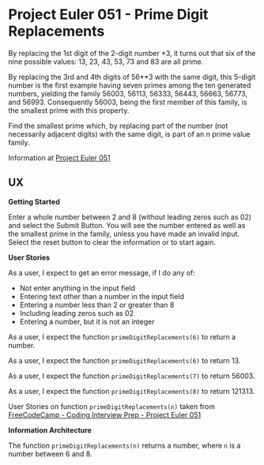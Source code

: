 # Project Euler 051 - Prime Digit Replacements

By replacing the 1st digit of the 2-digit number *3, it turns out that six of the nine possible values: 13, 23, 43, 53, 73 and 83 are all prime.

By replacing the 3rd and 4th digits of 56**3 with the same digit, this 5-digit number is the first example having seven primes among the ten generated numbers, yielding the family 56003, 56113, 56333, 56443, 56663, 56773, and 56993.  Consequently 56003, being the first member of this family, is the smallest prime with this property.

Find the smallest prime which, by replacing part of the number (not necessarily adjacent digits) with the same digit, is part of an n prime value family.

Information at [Project Euler 051](https://projecteuler.net/problem=51)

## UX

**Getting Started**

Enter a whole number between 2 and 8 (without leading zeros such as 02) and select the Submit Button.  You will see the number entered as well as the smallest prime in the family, unless you have made an invalid input.  Select the reset button to clear the information or to start again.

**User Stories**

As a user, I expect to get an error message, if I do any of:

- Not enter anything in the input field
- Entering text other than a number in the input field
- Entering a number less than 2 or greater than 8
- Including leading zeros such as 02
- Entering a number, but it is not an integer

As a user, I expect the function `primeDigitReplacements(6)` to return a number.

As a user, I expect the function `primeDigitReplacements(6)` to return 13.

As a user, I expect the function `primeDigitReplacements(7)` to return 56003.

As a user, I expect the function `primeDigitReplacements(8)` to return 121313.

User Stories on function `primeDigitReplacements(n)` taken from [FreeCodeCamp - Coding Interview Prep - Project Euler 051](https://www.freecodecamp.org/learn/coding-interview-prep/project-euler/problem-51-prime-digit-replacements)

**Information Architecture**

The function `primeDigitReplacements(n)` returns a number, where `n` is a number between 6 and 8.




